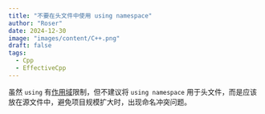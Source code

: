 ```yaml
---
title: "不要在头文件中使用 using namespace"
author: "Roser"
date: 2024-12-30
image: "images/content/C++.png"
draft: false
tags:
  - Cpp
  - EffectiveCpp
---
```

虽然 `using` 有[作用域](../using-作用域)限制，但不建议将 `using namespace` 用于头文件，而是应该放在源文件中，避免项目规模扩大时，出现命名冲突问题。 